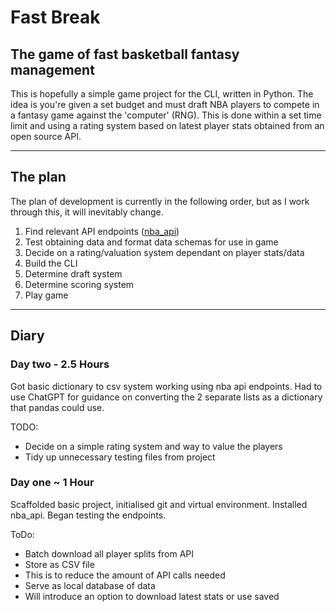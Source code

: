 # Fast Break
## The game of fast basketball fantasy management

This is hopefully a simple game project for the CLI, written in Python.
The idea is you're given a set budget and must draft NBA players to compete in a fantasy game against the
'computer' (RNG). This is done within a set time limit and using a rating system based on latest player stats
obtained from an open source API.

***
## The plan
The plan of development is currently in the following order, but as I work through this, it will inevitably
change.

1. Find relevant API endpoints ([nba_api](https://github.com/swar/nba_api/tree/master))
2. Test obtaining data and format data schemas for use in game
3. Decide on a rating/valuation system dependant on player stats/data
4. Build the CLI
5. Determine draft system
6. Determine scoring system
7. Play game

***

## Diary
### Day two - 2.5 Hours
Got basic dictionary to csv system working using nba api endpoints.
Had to use ChatGPT for guidance on converting the 2 separate lists as a dictionary that pandas could use.

TODO: 
* Decide on a simple rating system and way to value the players
* Tidy up unnecessary testing files from project

### Day one ~ 1 Hour
Scaffolded basic project, initialised git and virtual environment.
Installed nba_api.
Began testing the endpoints.

ToDo:
* Batch download all player splits from API
* Store as CSV file
* This is to reduce the amount of API calls needed
* Serve as local database of data
* Will introduce an option to download latest stats or use saved

